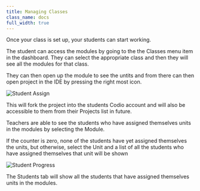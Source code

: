 ```yaml
---
title: Managing Classes
class_name: docs
full_width: true
---
```


Once your class is set up, your students can start working.

The student can access the modules by going to the the Classes menu item in the dashboard. They can select the appropriate class and then they will see all the modules for that class. 

They can then open up the module to see the untits and from there can then open project in the IDE by pressing the right most icon.

![Student Assign](/img/docs/student_assign.png)

This will fork the project into the students Codio account and will also be accessible to them from their Projects list in future.

Teachers are able to see the students who have assigned themselves units in the modules by selecting the Module.

If the counter is zero, none of the students have yet assigned themselves the units, but otherwise, select the Unit and a list of all the students who have assigned themselves that unit will be shown

![Student Progress](/img/docs/student_progress.png)

The Students tab will show all the students that have assigned themselves units in the modules.